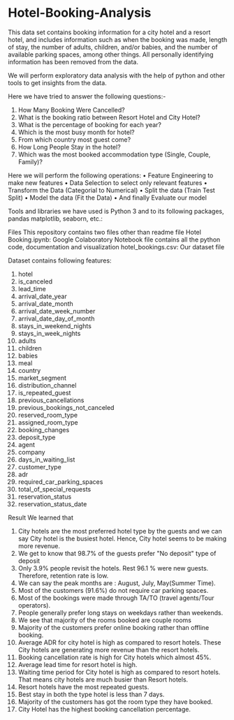 # Hotel-Booking-Analysis
This data set contains booking information for a city hotel and a resort hotel, and includes information such as when the booking was made, length of stay, the number of adults, children, and/or babies, and the number of available parking spaces, among other things. All personally identifying information has been removed from the data.

We will perform exploratory data analysis with the help of python and other tools to get insights from the data.

Here we have tried to answer the following questions:-
1.	How Many Booking Were Cancelled?
2.	What is the booking ratio between Resort Hotel and City Hotel?
3.	What is the percentage of booking for each year?
4.	Which is the most busy month for hotel?
5.	From which country most guest come?
6.	How Long People Stay in the hotel?
7.	Which was the most booked accommodation type (Single, Couple, Family)?


Here we will perform the following operations:
•	Feature Engineering to make new features
•	Data Selection to select only relevant features
•	Transform the Data (Categorial to Numerical)
•	Split the data (Train Test Split)
•	Model the data (Fit the Data)
•	And finally Evaluate our model


Tools and libraries we have used is Python 3 and to its following packages, pandas matplotlib, seaborn, etc.:

Files
This repository contains two files other than readme file
Hotel Booking.ipynb: Google Colaboratory  Notebook file contains all the python code, documentation and visualization
hotel_bookings.csv: Our dataset file


Dataset contains following features:
1.	hotel
2.	is_canceled
3.	lead_time
4.	arrival_date_year
5.	arrival_date_month
6.	arrival_date_week_number
7.	arrival_date_day_of_month
8.	stays_in_weekend_nights
9.	stays_in_week_nights
10.	adults
11.	children
12.	babies
13.	meal
14.	country
15.	market_segment
16.	distribution_channel
17.	is_repeated_guest
18.	previous_cancellations
19.	previous_bookings_not_canceled
20.	reserved_room_type
21.	assigned_room_type
22.	booking_changes
23.	deposit_type
24.	agent
25.	company
26.	days_in_waiting_list
27.	customer_type
28.	adr
29.	required_car_parking_spaces
30.	total_of_special_requests
31.	reservation_status
32.	reservation_status_date



Result
We learned that
1.	City hotels are the most preferred hotel type by the guests and we can say City hotel is the busiest hotel. Hence, City hotel seems to be making more revenue.
2.	We get to know that 98.7% of the guests prefer "No deposit" type of deposit
3.	Only 3.9% people revisit the hotels. Rest 96.1 % were new guests. Therefore, retention rate is low.
4.	We can say the peak months are : August, July, May(Summer Time).
5.	Most of the customers (91.6%) do not require car parking spaces.
6.	Most of the bookings were made through TA/TO (travel agents/Tour operators).
7.	People generally prefer long stays on weekdays rather than weekends.
8.	We see that majority of the rooms booked are couple rooms
9.	Majority of the customers prefer online booking rather than offline booking.
10.	Average ADR for city hotel is high as compared to resort hotels. These City hotels are generating more revenue than the resort hotels.
11.	Booking cancellation rate is high for City hotels which almost 45%.
12.	Average lead time for resort hotel is high.
13.	Waiting time period for City hotel is high as compared to resort hotels. That means city hotels are much busier than Resort hotels.
14.	Resort hotels have the most repeated guests.
15.	Best stay in both the type hotel is less than 7 days.
16.	Majority of the customers has got the room type they have booked.
17.	City Hotel has the highest booking cancellation percentage.

